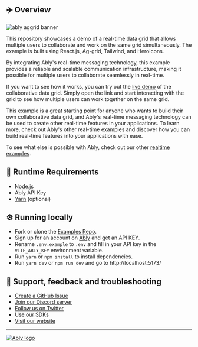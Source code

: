 ## ✈️ Overview

![ably aggrid banner](./ably-aggrid.png)

This repository showcases a demo of a real-time data grid that allows multiple users to collaborate and work on the same grid simultaneously. The example is built using React.js, Ag-grid, Tailwind, and HeroIcons.

By integrating Ably's real-time messaging technology, this example provides a reliable and scalable communication infrastructure, making it possible for multiple users to collaborate seamlessly in real-time.

If you want to see how it works, you can try out the [live demo](https://ag-grid-ably.vercel.app) of the collaborative data grid. Simply open the link and start interacting with the grid to see how multiple users can work together on the same grid.

This example is a great starting point for anyone who wants to build their own collaborative data grid, and Ably's real-time messaging technology can be used to create other real-time features in your applications. To learn more, check out Ably's other real-time examples and discover how you can build real-time features into your applications with ease.

To see what else is possible with Ably, check out our other [realtime examples](https://ably.com/examples?utm_source=ably-labs&utm_medium=github&utm_campaign=realtime-examples).

## 🏃 Runtime Requirements

- [Node.js](https://nodejs.org/en/)
- Ably API Key
- [Yarn](https://yarnpkg.com/) (optional)

## ⚙️ Running locally

- Fork or clone the [Examples Repo](https://github.com/Newville23/aggrid-and-ably).
- Sign up for an account on [Ably](https://ably.com/sign-up?utm_source=ably-labs&utm_medium=github&utm_campaign=realtime-examples) and get an API KEY.
- Rename `.env.example` to `.env` and fill in your API key in the `VITE_ABLY_KEY` environment variable.
- Run `yarn` or `npm install` to install dependencies.
- Run `yarn dev` or `npm run dev` and go to http://localhost:5173/

## 🤔 Support, feedback and troubleshooting

- [Create a GitHub Issue](https://github.com/ably-labs/realtime-examples/issues)
- [Join our Discord server](https://discord.gg/q89gDHZcBK)
- [Follow us on Twitter](https://twitter.com/ablyrealtime)
- [Use our SDKs](https://github.com/ably/)
- [Visit our website](https://ably.com?utm_source=ably-labs&utm_medium=github&utm_campaign=realtime-examples)

---

[![Ably logo](https://static.ably.dev/badge-black.svg?serverless-websockets-quest)](https://ably.com?utm_source=ably-labs&utm_medium=github&utm_campaign=realtime-examples)
